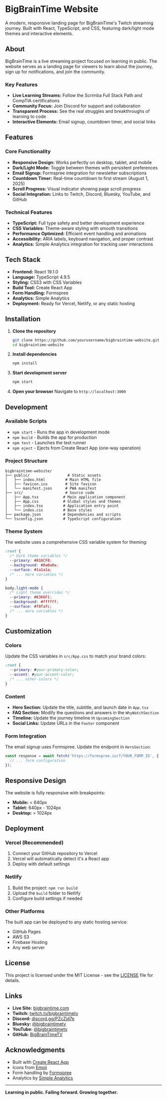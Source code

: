 # BigBrainTime Website

A modern, responsive landing page for BigBrainTime's Twitch streaming journey. Built with React, TypeScript, and CSS, featuring dark/light mode themes and interactive elements.

## About

BigBrainTime is a live streaming project focused on learning in public. The website serves as a landing page for viewers to learn about the journey, sign up for notifications, and join the community.

### Key Features
- **Live Learning Streams:** Follow the Scrimba Full Stack Path and CompTIA certifications
- **Community Focus:** Join Discord for support and collaboration
- **Transparent Process:** See the real struggles and breakthroughs of learning to code
- **Interactive Elements:** Email signup, countdown timer, and social links

## Features

### Core Functionality
- **Responsive Design:** Works perfectly on desktop, tablet, and mobile
- **Dark/Light Mode:** Toggle between themes with persistent preferences
- **Email Signup:** Formspree integration for newsletter subscriptions
- **Countdown Timer:** Real-time countdown to first stream (August 1, 2025)
- **Scroll Progress:** Visual indicator showing page scroll progress
- **Social Integration:** Links to Twitch, Discord, Bluesky, YouTube, and GitHub

### Technical Features
- **TypeScript:** Full type safety and better development experience
- **CSS Variables:** Theme-aware styling with smooth transitions
- **Performance Optimized:** Efficient event handling and animations
- **Accessibility:** ARIA labels, keyboard navigation, and proper contrast
- **Analytics:** Simple Analytics integration for tracking user interactions

## Tech Stack

- **Frontend:** React 19.1.0
- **Language:** TypeScript 4.9.5
- **Styling:** CSS3 with CSS Variables
- **Build Tool:** Create React App
- **Form Handling:** Formspree
- **Analytics:** Simple Analytics
- **Deployment:** Ready for Vercel, Netlify, or any static hosting

## Installation

1. **Clone the repository**
   ```bash
   git clone https://github.com/yourusername/bigbraintime-website.git
   cd bigbraintime-website
   ```

2. **Install dependencies**
   ```bash
   npm install
   ```

3. **Start development server**
   ```bash
   npm start
   ```

4. **Open your browser**
   Navigate to `http://localhost:3000`

## Development

### Available Scripts

- `npm start` - Runs the app in development mode
- `npm build` - Builds the app for production
- `npm test` - Launches the test runner
- `npm eject` - Ejects from Create React App (one-way operation)

### Project Structure

```
bigbraintime-website/
├── public/                 # Static assets
│   ├── index.html         # Main HTML file
│   ├── favicon.ico        # Site favicon
│   └── manifest.json      # PWA manifest
├── src/                   # Source code
│   ├── App.tsx           # Main application component
│   ├── App.css           # Global styles and themes
│   ├── index.tsx         # Application entry point
│   └── index.css         # Base styles
├── package.json          # Dependencies and scripts
└── tsconfig.json         # TypeScript configuration
```

### Theme System

The website uses a comprehensive CSS variable system for theming:

```css
:root {
  /* Dark theme variables */
  --primary: #818CF8;
  --background: #0a0a0a;
  --surface: #1a1a1a;
  /* ... more variables */
}

body.light-mode {
  /* Light theme overrides */
  --primary: #6366F1;
  --background: #ffffff;
  --surface: #f8fafc;
  /* ... more variables */
}
```

## Customization

### Colors
Update the CSS variables in `src/App.css` to match your brand colors:

```css
:root {
  --primary: #your-primary-color;
  --accent: #your-accent-color;
  /* ... other colors */
}
```

### Content
- **Hero Section:** Update the title, subtitle, and launch date in `App.tsx`
- **FAQ Section:** Modify the questions and answers in the `WhyWatchSection`
- **Timeline:** Update the journey timeline in `UpcomingSection`
- **Social Links:** Update URLs in the `Footer` component

### Form Integration
The email signup uses Formspree. Update the endpoint in `HeroSection`:

```typescript
const response = await fetch('https://formspree.io/f/YOUR_FORM_ID', {
  // ... form configuration
});
```

## Responsive Design

The website is fully responsive with breakpoints:
- **Mobile:** < 640px
- **Tablet:** 640px - 1024px  
- **Desktop:** > 1024px

## Deployment

### Vercel (Recommended)
1. Connect your GitHub repository to Vercel
2. Vercel will automatically detect it's a React app
3. Deploy with default settings

### Netlify
1. Build the project: `npm run build`
2. Upload the `build` folder to Netlify
3. Configure build settings if needed

### Other Platforms
The built app can be deployed to any static hosting service:
- GitHub Pages
- AWS S3
- Firebase Hosting
- Any web server

## License

This project is licensed under the MIT License - see the [LICENSE](LICENSE) file for details.

## Links

- **Live Site:** [bigbraintime.com](https://bigbraintime.com)
- **Twitch:** [twitch.tv/bigbraintimetv](https://www.twitch.tv/bigbraintimetv)
- **Discord:** [discord.gg/PZcZjd7e](https://discord.gg/PZcZjd7e)
- **Bluesky:** [@bigbraintimetv](https://bsky.app/profile/bigbraintimetv.bsky.social)
- **YouTube:** [@bigbraintimetv](https://www.youtube.com/@bigbraintimetv)
- **GitHub:** [BigBrainTimeTV](https://github.com/orgs/BigBrainTimeTV/repositories)

## Acknowledgments

- Built with [Create React App](https://create-react-app.dev/)
- Icons from [Emoji](https://emojipedia.org/)
- Form handling by [Formspree](https://formspree.io/)
- Analytics by [Simple Analytics](https://www.simpleanalytics.com/)

---

**Learning in public. Failing forward. Growing together.** 